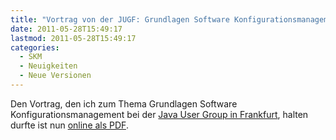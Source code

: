 ```yaml
---
title: "Vortrag von der JUGF: Grundlagen Software Konfigurationsmanagement online"
date: 2011-05-28T15:49:17
lastmod: 2011-05-28T15:49:17
categories:
  - SKM
  - Neuigkeiten
  - Neue Versionen
---
```

Den Vortrag, den ich zum Thema Grundlagen Software Konfigurationsmanagement bei der [Java User Group in Frankfurt](http://jugf.de/), 
halten durfte ist nun [online als PDF](/files/JUGF2011SCM-20110525.pdf).

